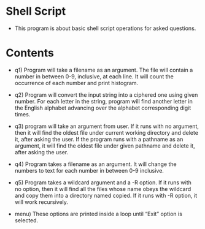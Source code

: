 # Shell Script
- This program is about basic shell script operations for asked questions.
# Contents
- q1) Program will take a filename as an argument. The file will contain a number in between 0-9, inclusive, at each line. It
will count the occurrence of each number and print histogram.

- q2) Program will convert the input string into a ciphered one using given number.
For each letter in the string, program will find another letter in the English alphabet
advancing over the alphabet corresponding digit times. 

- q3) program will take an argument from user. If it runs with no argument, then it will find the oldest file under current working directory and
delete it, after asking the user. If the program  runs with a pathname as an argument, it will
find the oldest file under given pathname and delete it, after asking the user.

- q4) Program takes a filename as an argument. It will change the
numbers to text for each number in between 0-9 inclusive.

- q5) Program takes a wildcard argument and a -R option. If it runs with no option, then it will find all the files whose name obeys the wildcard and copy them
into a directory named copied. If it runs with -R option, it will work recursively.

- menu) These options are printed inside a loop until “Exit” option is selected.
